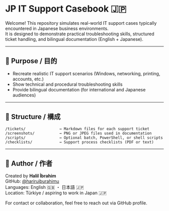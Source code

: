 # JP IT Support Casebook 🇯🇵

Welcome! This repository simulates real-world IT support cases typically encountered in Japanese business environments.  
It is designed to demonstrate practical troubleshooting skills, structured ticket handling, and bilingual documentation (English + Japanese).

---

## 🎯 Purpose / 目的

- Recreate realistic IT support scenarios (Windows, networking, printing, accounts, etc.)
- Show technical and procedural troubleshooting skills
- Provide bilingual documentation (for international and Japanese audiences)

---

## 📁 Structure / 構成
```
/tickets/               → Markdown files for each support ticket  
/screenshots/           → PNG or JPEG files used in documentation  
/scripts/               → Optional batch, PowerShell, or shell scripts  
/checklists/            → Support process checklists (PDF or text)
```
---

## 👤 Author / 作者

Created by **Halil İbrahim**  
GitHub: [@hariruiburahimu](https://github.com/hariruiburahimu)  
Languages: English 🇬🇧 ・ 日本語 🇯🇵  
Location: Türkiye / aspiring to work in Japan 🇯🇵

For contact or collaboration, feel free to reach out via GitHub profile.
